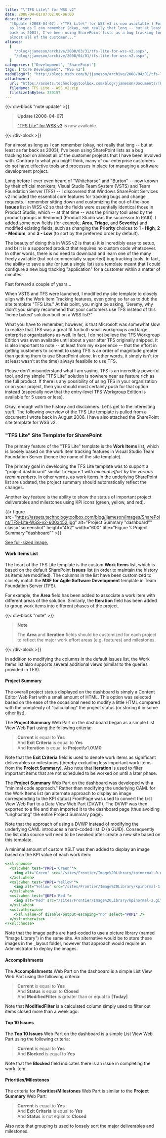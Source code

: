 ```yaml
---
title: "\"TFS Lite\" for WSS v2"
date: 2008-04-01T07:02:00-06:00
description:
  "[Update (2008-04-07): \"TFS Lite\" for WSS v3 is now available.] For almost
  as long as I can remember (okay, not really that long -- but at least as far
  back as 2003), I've been using SharePoint lists as a bug tracking tool on
  almost all of the customer..."
aliases:
  [
    "/blog/jjameson/archive/2008/03/31/tfs-lite-for-wss-v2.aspx",
    "/blog/jjameson/archive/2008/04/01/tfs-lite-for-wss-v2.aspx",
  ]
categories: ["Development", "SharePoint"]
tags: ["Core Development", "WSS v2"]
msdnBlogUrl: "http://blogs.msdn.com/b/jjameson/archive/2008/04/01/tfs-lite-for-wss-v2.aspx"
attachment: 
  url: "https://assets.technologytoolbox.com/blog/jjameson/Documents/TFS Lite - WSS v2.zip"
  fileName: TFS Lite - WSS v2.zip
  fileSizeInBytes: 230157
---
```


{{< div-block "note update" >}}

> **Update (2008-04-07)**
>
> ["TFS Lite" for WSS v3](/blog/jjameson/2008/04/07/tfs-lite-for-wss-v3) is now
> available.

{{< /div-block >}}

For almost as long as I can remember (okay, not really that long -- but at least
as far back as 2003), I've been using SharePoint lists as a bug tracking tool on
almost all of the customer projects that I have been involved with. Contrary to
what you might think, many of our enterprise customers do not have effective
tools and processes in place for managing a software development project.

Long before I ever even heard of "Whitehorse" and "Burton" -- now known by their
official monikers, Visual Studio Team System (VSTS) and Team Foundation Server
(TFS) -- I discovered that Windows SharePoint Services v2 included the essential
core features for tracking bugs and change requests. I remember sitting down and
customizing the out-of-the-box **Issues** list in WSS v2 so that the fields were
essentially identical those in Product Studio, which -- at that time -- was the
primary tool used by the product groups in Redmond (Product Studio was the
successor to RAID). I added some new fields (for example, **Area**, **Triage**,
and **Severity**) and modified existing fields, such as changing the
**Priority** choices to **1 - High**, **2 - Medium**, and **3 - Low** (to sort
by the preferred order by default).

The beauty of doing this in WSS v2 is that a) it is incredibly easy to setup,
and b) it is a supported product that requires no custom code whatsoever. In
other words, there is no need to download and learn one of the many freely
available (but not commercially supported) bug tracking tools. In fact, the
ability to save a site (or just a single list) as a template meant that I could
configure a new bug tracking "application" for a customer within a matter of
minutes.

Fast forward a couple of years...

When VSTS and TFS were launched, I modified my site template to closely align
with the Work Item Tracking features, even going so far as to dub the site
template "TFS Lite." At this point, you might be asking, "Jeremy, why didn't you
simply recommend that your customers use TFS instead of this 'home baked'
solution built on a WSS list?"

What you have to remember, however, is that Microsoft was somewhat slow to
realize that TFS was a great fit for both small workgroups and large enterprise
organizations as well. In fact, I do not believe the TFS Workgroup Edition was
even available until about a year after TFS originally shipped. It is also
important to note -- at least from my experience -- that the effort in getting
customers to commit to using TFS is an order of magnitude greater than getting
them to use SharePoint alone. In other words, it simply isn't (or at least
wasn't at the time) always feasibile to use TFS.

Please don't misunderstand what I am saying. TFS is an incredibly powerful tool,
and my simple "TFS Lite" solution is nowhere near as feature rich as the full
product. If there is any possibility of using TFS in your organization or on
your project, then you should most certainly push for that option instead
(especially now that the entry-level TFS Workgroup Edition is available for 5
users or less).

Okay, enough with the history and disclaimers. Let's get to the interesting
stuff. The following overview of the TFS Lite template is pulled from a document
I wrote back in August 2006. I have also attached the SharePoint site template
for WSS v2.

### "TFS Lite" Site Template for SharePoint

The primary feature of the "TFS Lite" template is the **Work Items** list, which
is loosely based on the work item tracking features in Visual Studio Team
Foundation Server (hence the name of the site template).

The primary goal in developing the TFS Lite template was to support a "project
dashboard" similar to Figure 1 _with minimal effort by the various team
members_. In other words, as work items in the underlying SharePoint list are
updated, the project summary should automatically reflect the changes.

Another key feature is the ability to show the status of important project
deliverables and milestones using KPI icons (green, yellow, and red).

{{< figure
src="https://assets.technologytoolbox.com/blog/jjameson/Images/SharePoint/TFS-Lite-WSS-v2-600x452.jpg"
alt="Project Summary \"dashboard\"" class="screenshot" height="452" width="600"
title="Figure 1: Project Summary \"dashboard\"" >}}

[See full-sized image.](https://assets.technologytoolbox.com/blog/jjameson/Images/SharePoint/TFS-Lite-WSS-v2-788x594.jpg)

#### Work Items List

The heart of the TFS Lite template is the custom **Work Items** list, which is
based on the default SharePoint **Issues** list (in order to maintain the
history as items are modified). The columns in the list have been customized to
closely match the **MSF for Agile Software Development** template in Team
Foundation Server (TFS).

For example, the **Area** field has been added to associate a work item with
different areas of the solution. Similarly, the **Iteration** field has been
added to group work items into different phases of the project.

{{< div-block "note" >}}

> **Note**
>
> The **Area** and **Iteration** fields should be customized for each project to
> reflect the major work effort areas (e.g. features) and milestones.

{{< /div-block >}}

In addition to modifying the columns in the default Issues list, the Work Items
list also supports several additional views (similar to the queries provided in
TFS).

#### Project Summary

The overall project status displayed on the dashboard is simply a Content Editor
Web Part with a small amount of HTML. This option was selected based on the ease
of the occasional need to modify a little HTML compared with the complexity of
"calculating" the project status (or storing it in some other list).

The **Project Summary** Web Part on the dashboard began as a simple List View
Web Part using the following criteria:

> **Current** is equal to **Yes**\
> And **Exit Criteria** is equal to **Yes**\
> And **Iteration** is equal to **Project\v1.0\M0**

Note that the **Exit Criteria** field is used to denote work items as
significant deliverables or milestones (thereby excluding less important work
items from the **Project Summary**). Also note that **Iteration** is used to
filter important items that are not scheduled to be worked on until a later
phase.

The **Project Summary** Web Part on the dashboard was developed with a "minimal
code approach." Rather than modifying the underlying CAML for the Work Items
list (an alternate approach to display an image corresponding to the KPI status)
FrontPage was used to convert the List View Web Part to a Data View Web Part
(DVWP). The DVWP was then exported to a file and then imported it to the
dashboard page (thus avoiding "unghosting" the entire Project Summary page).

Note that the approach of using a DVWP instead of modifying the underlying CAML
introduces a hard-coded list ID (a GUID). Consequently the list data source will
need to be tweaked after create a new site based on this template.

A minimal amount of custom XSLT was then added to display an image based on the
KPI value of each work item:

```XSLT
<xsl:choose>
  <xsl:when test="@KPI='Green'">
    <img alt="Green" src="/sites/Frontier/Image%20Library/kpinormal-0.gif" />
  </xsl:when>
  <xsl:when test="@KPI='Yellow'">
    <img alt="Yellow" src="/sites/Frontier/Image%20Library/kpinormal-1.gif" />
  </xsl:when>
  <xsl:when test="@KPI='Red'">
    <img alt="Red" src="/sites/Frontier/Image%20Library/kpinormal-2.gif" />
  </xsl:when>
  <xsl:otherwise>
    <xsl:value-of disable-output-escaping="no" select="@KPI" />
  </xsl:otherwise>
</xsl:choose>
```

Note that the image paths are hard-coded to use a picture library (named "Image
Library") in the same site. An alternative would be to store these images in the
\_layout folder, however that approach would require an Administrator to deploy
the images.

#### Accomplishments

The **Accomplishments** Web Part on the dashboard is a simple List View Web Part
using the following criteria:

> **Current** is equal to **Yes**\
> And **Status** is equal to **Closed**\
> And **ModifiedFilter** is greater than or equal to **[Today]**

Note that **ModifiedFilter** is a calculated column simply used to filter out
items closed more than a week ago.

#### Top 10 Issues

The **Top 10 Issues** Web Part on the dashboard is a simple List View Web Part
using the following criteria:

> **Current** is equal to **Yes**\
> And **Blocked** is equal to **Yes**

Note that the **Blocked** field indicates there is an issue in completing the
work item.

#### Priorities/Milestones

The criteria for **Priorities/Milestones** Web Part is similar to the **Project
Summary** Web Part:

> **Current** is equal to **Yes**\
> And **Exit Criteria** is equal to **Yes**\
> And **Status** is not equal to **Closed**

Also note that grouping is used to loosely sort the major deliverables and
milestones.
